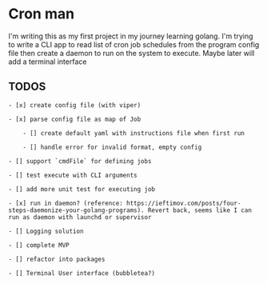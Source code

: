 # Cron man

I'm writing this as my first project in my journey learning golang. I'm trying to write a CLI app to read list of cron job schedules from the program config file then create a daemon to run on the system to execute. Maybe later will add a terminal interface

## TODOS

    - [x] create config file (with viper)

    - [x] parse config file as map of Job

        - [] create default yaml with instructions file when first run

        - [] handle error for invalid format, empty config

    - [] support `cmdFile` for defining jobs

    - [] test execute with CLI arguments

    - [] add more unit test for executing job

    - [x] run in daemon? (reference: https://ieftimov.com/posts/four-steps-daemonize-your-golang-programs). Revert back, seems like I can run as daemon with launchd or supervisor

    - [] Logging solution

    - [] complete MVP

    - [] refactor into packages

    - [] Terminal User interface (bubbletea?)
